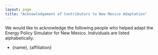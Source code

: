 ```yaml
---
layout: page
title: "Acknowledgement of Contributors to New Mexico Adaptation"
---
```


We would like to acknowledge the following people who helped adapt the Energy Policy Simulator for New Mexico.  Individuals are listed alphabetically.

* {name}, {affiliation}
